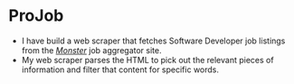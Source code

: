 # ProJob
-  I have build a web scraper that fetches Software Developer job listings from the [*Monster*](https://www.monster.com/jobs/search/?q=Software-Developer) job aggregator site.
-  My web scraper parses the HTML to pick out the relevant pieces of information and filter that content for specific words.

